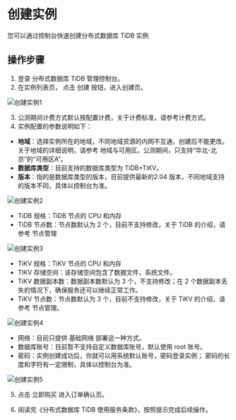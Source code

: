 # 创建实例

您可以通过控制台快速创建分布式数据库 TiDB 实例

## 操作步骤
1. 登录 分布式数据库 TiDB 管理控制台。
2. 在实例列表页， 点击 创建 按钮，进入创建页。

![创建实例1](../../../../../image/TiDB/Create-Instance-1.png)

3. 公测期间计费方式默认按配置计费，关于计费标准，请参考计费方式。
4. 实例配置的参数说明如下：
- **地域**：选择实例所在的地域，不同地域资源的内网不互通，创建后不能更改。关于地域的详细说明，请参考 地域与可用区。公测期间，只支持“华北-北京”的“可用区A”。
- **数据库类型**：目前支持的数据库类型为 TiDB+TiKV。
- **版本**：指的是数据库类型的版本，目前提供最新的2.04 版本，不同地域支持的版本不同，具体以控制台为准。

![创建实例2](../../../../../image/TiDB/Create-Instance-2.png)

- TiDB 规格：TiDB 节点的 CPU 和内存
- TiDB 节点数：节点数默认为 2 个，目前不支持修改，关于 TiDB 的介绍，请参考 节点管理

![创建实例3](../../../../../image/TiDB/Create-Instance-3.png)

- TiKV 规格：TiKV 节点的 CPU 和内存
- TIKV 存储空间：该存储空间包含了数据文件，系统文件。
- TiKV 数据副本数：数据副本数默认为 3 个，不支持修改；在 2 个数据副本丢失的情况下，确保服务还可以继续正常工作。
- TiKV 节点数：节点数默认为 3 个，目前不支持修改，关于 TiKV 的介绍，请参考 节点管理。

![创建实例4](../../../../../image/TiDB/Create-Instance-4.png)

- 网络：目前只提供 基础网络 部署这一种方式。
- 数据库账号：目前暂不支持自定义数据库账号，默认使用 root 账号。  
- 密码：实例创建成功后，你就可以用系统默认账号，密码登录实例； 密码的长度和字符有一定限制，具体以控制台为准。

![创建实例5](../../../../../image/TiDB/Create-Instance-5.png)

5. 点击 立即购买 进入订单确认页。 

6. 阅读完《分布式数据库 TiDB 使用服务条款》，按照提示完成后续操作。 
